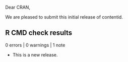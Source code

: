 Dear CRAN,

We are pleased to submit this initial release of contentid.

## R CMD check results

0 errors | 0 warnings | 1 note

* This is a new release.
